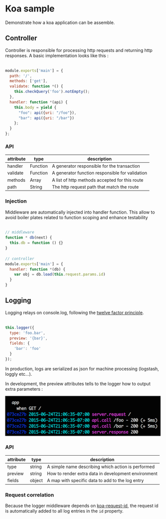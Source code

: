 # Koa sample

Demonstrate how a koa application can be assemble.

## Controller

Controller is responsible for processing http requests and returning http responses.
A basic implementation looks like this :

```js

module.exports['main'] = {
  path: '/',
  methods: ['get'],
  validate: function *() {
    this.checkQuery('foo').notEmpty();
  },
  handler: function *(api) {
    this.body = yield {
      "foo": api({uri: "/foo"}),
      "bar": api({uri: "/bar"})
    };
  }
};
```

### API

| attribute | type     | description                                         |
|-----------|----------|-----------------------------------------------------|
| handler   | Function | A generator responsible for the transaction         |
| validate  | Function | A generator function responsible for validation     |
| methods   | Array    | A list of http methods accepted for this route      |
| path      | String   | The http request path that match the route          |


### Injection

Middleware are automatically injected into handler function. This allow to avoid
boiler plates related to function scoping and enhance testability

```js

// middleware
function * db(next) {
  this.db = function () {}
}

// controller
module.exports['main'] = {
  handler: function *(db) {
    var obj = db.load(this.request.params.id)
  }
}

```


## Logging

Logging relays on console.log, following the [twelve factor principle](http://12factor.net/logs).

```js

this.logger({
  type: 'foo.bar',
  preview: '{bar}',
  fields: {
    'bar': 'foo'
  }
});
```

In production, logs are serialized as json for machine processing (logstash, loggly etc...).

In development, the preview attributes tells to the logger how to output extra parameters :

![](https://github.com/dstendardi/koa-sample/blob/master/doc/img/logging.png)

### API

| attribute | type   | description                                         |
|-----------|--------|-----------------------------------------------------|
| type      | string | A simple name describing which action is performed  |
| preview   | string | How to render extra data in development environment |
| fields    | object | A map with specific data to add to the log entry    |


### Request correlation

Because the logger middleware depends on [koa-request-id](https://github.com/segmentio/koa-request-id), the request id is automatically
added to all log entries in the `id` property.



